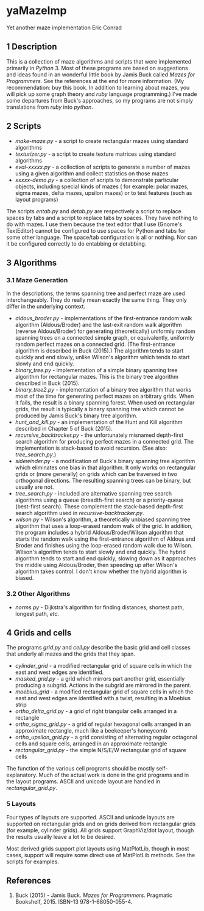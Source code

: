 # yaMazeImp
Yet another maze implementation
Eric Conrad

## 1 Description

This is a collection of maze algorithms and scripts that were implemented primarily in *Python* 3.  Most of these programs are based on suggestions and ideas found in an wonderful little book by Jamis Buck called *Mazes for Programmers*.  See the references at the end for more information.  (My recommendation: buy this book.  In addition to learning about mazes, you will pick up some graph theory and *ruby* language programming.)  I've made some departures from Buck's approaches, so my programs are not simply translations from *ruby* into *python*.

## 2 Scripts

* *make-maze.py* - a script to create rectangular mazes using standard algorithms
* *texturizer.py* - a script to create texture matrices using standard algorithms
* *eval-xxxxx.py* - a collection of scripts to generate a number of mazes using a given algorithm and collect statistics on those mazes
* *xxxxx-demo.py* - a collection of scripts to demonstrate particular objects, including special kinds of mazes ( for example: polar mazes, sigma mazes, delta mazes, upsilon mazes) or to test features (such as layout programs)

The scripts *entab.py* and *detab.py* are respectively a script to replace spaces by tabs and a script to replace tabs by spaces.  They have nothing to do with mazes.  I use them because the text editor that I use (Gnome's TextEditor) cannot be configured to use spaces for Python and tabs for some other language.  The space/tab configuration is all or nothing.  Nor can it be configured correctly to do entabbing or detabbing.

## 3 Algorithms

### 3.1 Maze Generation

In the descriptions, the terms spanning tree and perfect maze are used interchangeably.  They do really mean exactly the same thing.  They only differ in the underlying context.

* *aldous_broder.py* - implementations of the first-entrance random walk algorithm (Aldous/Broder) and the last-exit random walk algorithm (reverse Aldous/Broder) for generating (theoretically) uniformly random spanning trees on a connected simple graph, or equivalently, uniformly random perfect mazes on a connected grid. (The first-entrance algorithm is described in Buck (2015).)  The algorithm tends to start quickly and end slowly, unlike Wilson's algorithm which tends to start slowly and end quickly.
* *binary_tree.py* - implementation of a simple binary spanning tree algorithm for rectangular mazes.  This is the binary tree algorithm described in Buck (2015).
* *binary_tree2.py* - implementation of a binary tree algorithm that works most of the time for generating perfect mazes on arbitrary grids.  When it fails, the result is a binary spanning forest. When used on rectangular grids, the result is typically a binary spanning tree which cannot be produced by Jamis Buck's binary tree algorithm.
* *hunt_and_kill.py* - an implementation of the Hunt and Kill algorithm described in Chapter 5 of Buck (2015).
* *recursive_backtracker.py* - the unfortunately misnamed depth-first search algorithm for producing perfect mazes in a connected grid.  The implementation is stack-based to avoid recursion.  (See also: *tree_search.py*.)
* *sidewinder.py* - a modification of Buck's binary spanning tree algorithm which eliminates one bias in that algorithm.  It only works on rectangular grids or (more generally) on grids which can be traversed in two orthogonal directions.  The resulting spanning trees can be binary, but usually are not.
* *tree_search.py* -  included are alternative spanning tree search algorithms using a queue (breadth-first search) or a priority-queue (best-first search).  These complement the stack-based depth-first search algorithm used in *recursive-backtracker.py*.
* *wilson.py* - Wilson's algorithm, a theoretically unbiased spanning tree algorithm that uses a loop-erased random walk of the grid.  In addition, the program includes a hybrid Aldous/Broder/Wilson algorithm that starts the random walk using the first-entrance algorithm of Aldous and Broder and finishes using the loop-erased random walk due to Wilson.  Wilson's algorithm tends to start slowly and end quickly.  The hybrid algorithm tends to start and end quickly, slowing down as it approaches the middle using Aldous/Broder, then speeding up after Wilson's algorithm takes control.  I don't know whether the hybrid algorithm is biased.

### 3.2 Other Algorithms

* *norms.py* - Dijkstra's algorithm for finding distances, shortest path, longest path, *etc.*

## 4 Grids and cells

The programs *grid.py* and *cell.py* describe the basic grid and cell classes that underly all mazes and the grids that they span.

* *cylinder_grid* - a modified rectangular grid of square cells in which the east and west edges are identified.
* *masked_grid.py* - a grid which mirrors part another grid, essentially producing a subgrid.  Actions in the subgrid are mirrored in the parent.
* *moebius_grid* - a modified rectangular grid of square cells in which the east and west edges are identified with a twist, resulting in a Moebius strip 
* *ortho_delta_grid.py* - a grid of right triangular cells arranged in a rectangle
* *ortho_sigma_grid.py* - a grid of regular hexagonal cells arranged in an approximate rectangle, much like a beekeeper's honeycomb
* *ortho_upsilon_grid.py* - a grid consisting of alternating regular octagonal cells and square cells, arranged in an approximate rectangle
* *rectangular_grid.py* - the simple N/S/E/W rectangular grid of square cells

The function of the various cell programs should be mostly self-explanatory.  Much of the actual work is done in the grid programs and in the layout programs.  ASCII and unicode layout are handled in *rectangular_grid.py*.

### 5 Layouts

Four types of layouts are supported.  ASCII and unicode layouts are supported on rectangular grids and on grids derived from rectangular grids (for example, cylinder grids).  All grids support GraphViz/dot layout, though the results usually leave a lot to be desired.

Most derived grids support plot layouts using MatPlotLib, though in most cases, support will require some direct use of MatPlotLib methods.  See the scripts for examples.

## References

1. Buck (2015) - Jamis Buck.   *Mazes for Programmers*.  Pragmatic Bookshelf, 2015.  ISBN-13 978-1-68050-055-4.


